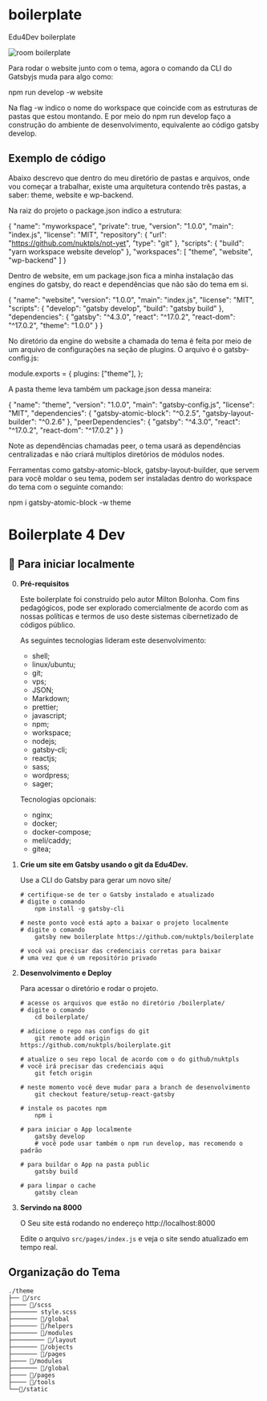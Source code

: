 # boilerplate

Edu4Dev boilerplate

![room boilerplate](https://i.imgur.com/nSdXirg.png)

Para rodar o website junto com o tema, agora o comando da CLI do Gatsbyjs muda para algo como:

npm run develop -w website

Na flag -w indico o nome do workspace que coincide com as estruturas de pastas que estou montando.
E por meio do npm run develop faço a construção do ambiente de desenvolvimento, equivalente ao código gatsby develop.

## Exemplo de código

Abaixo descrevo que dentro do meu diretório de pastas e arquivos, onde vou começar a trabalhar, existe uma arquitetura contendo três pastas, a saber:
theme, website e wp-backend.

Na raiz do projeto o package.json indico a estrutura:

{
"name": "myworkspace",
"private": true,
"version": "1.0.0",
"main": "index.js",
"license": "MIT",
"repository": {
"url": "https://github.com/nuktpls/not-yet",
"type": "git"
},
"scripts": {
"build": "yarn workspace website develop"
},
"workspaces": [
"theme",
"website",
"wp-backend"
]
}

Dentro de website, em um package.json fica a minha instalação das engines do gatsby, do react e dependências que não são do tema em si.

{
"name": "website",
"version": "1.0.0",
"main": "index.js",
"license": "MIT",
"scripts": {
"develop": "gatsby develop",
"build": "gatsby build"
},
"dependencies": {
"gatsby": "^4.3.0",
"react": "^17.0.2",
"react-dom": "^17.0.2",
"theme": "1.0.0"
}
}

No diretório da engine do website a chamada do tema é feita por meio de um arquivo de configurações na seção de plugins. O arquivo é o gatsby-config.js:

module.exports = {
plugins: ["theme"],
};

A pasta theme leva também um package.json dessa maneira:

{
"name": "theme",
"version": "1.0.0",
"main": "gatsby-config.js",
"license": "MIT",
"dependencies": {
"gatsby-atomic-block": "^0.2.5",
"gatsby-layout-builder": "^0.2.6"
},
"peerDependencies": {
"gatsby": "^4.3.0",
"react": "^17.0.2",
"react-dom": "^17.0.2"
}
}

Note as dependências chamadas peer, o tema usará as dependências centralizadas e não criará multiplos diretórios de módulos nodes.

Ferramentas como gatsby-atomic-block, gatsby-layout-builder, que servem para você moldar o seu tema, podem ser instaladas dentro do workspace do tema com o seguinte comando:

npm i gatsby-atomic-block -w theme

# Boilerplate 4 Dev

## 🚀 Para iniciar localmente

0.  **Pré-requisitos**

    Este boilerplate foi construído pelo autor Milton Bolonha. Com fins pedagógicos, pode ser explorado comercialmente de acordo com as nossas políticas e termos de uso deste sistemas cibernetizado de códigos público.

    As seguintes tecnologias lideram este desenvolvimento:

    - shell;
    - linux/ubuntu;
    - git;
    - vps;
    - JSON;
    - Markdown;
    - prettier;
    - javascript;
    - npm;
    - workspace;
    - nodejs;
    - gatsby-cli;
    - reactjs;
    - sass;
    - wordpress;
    - sager;

    Tecnologias opcionais:

    - nginx;
    - docker;
    - docker-compose;
    - meli/caddy;
    - gitea;

1.  **Crie um site em Gatsby usando o git da Edu4Dev.**

    Use a CLI do Gatsby para gerar um novo site/

    ```shell
    # certifique-se de ter o Gatsby instalado e atualizado
    # digite o comando
    	npm install -g gatsby-cli

    # neste ponto você está apto a baixar o projeto localmente
    # digite o comando
    	gatsby new boilerplate https://github.com/nuktpls/boilerplate

    # você vai precisar das credenciais corretas para baixar
    # uma vez que é um repositório privado

    ```

2.  **Desenvolvimento e Deploy**

    Para acessar o diretório e rodar o projeto.

    ```shell
    # acesse os arquivos que estão no diretório /boilerplate/
    # digite o comando
        cd boilerplate/

    # adicione o repo nas configs do git
        git remote add origin https://github.com/nuktpls/boilerplate.git

    # atualize o seu repo local de acordo com o do github/nuktpls
    # você irá precisar das credenciais aqui
        git fetch origin

    # neste momento você deve mudar para a branch de desenvolvimento
        git checkout feature/setup-react-gatsby

    # instale os pacotes npm
        npm i

    # para iniciar o App localmente
        gatsby develop
    	# você pode usar também o npm run develop, mas recomendo o padrão

    # para buildar o App na pasta public
        gatsby build

    # para limpar o cache
        gatsby clean
    ```

3.  **Servindo na 8000**

    O Seu site está rodando no endereço http://localhost:8000

    Edite o arquivo `src/pages/index.js` e veja o site sendo atualizado em tempo real.

## Organização do Tema

    ./theme
    ├── 📂/src
    ├──── 📂/scss
    ├─────── style.scss
    ├─────── 📂/global
    ├─────── 📂/helpers
    ├─────── 📂/modules
    ├───────── 📂/layout
    ├─────── 📂/objects
    ├─────── 📂/pages
    ├──── 📂/modules
    ├─────── 📂/global
    ├──── 📂/pages
    ├──── 📂/tools
    └──📂/static
